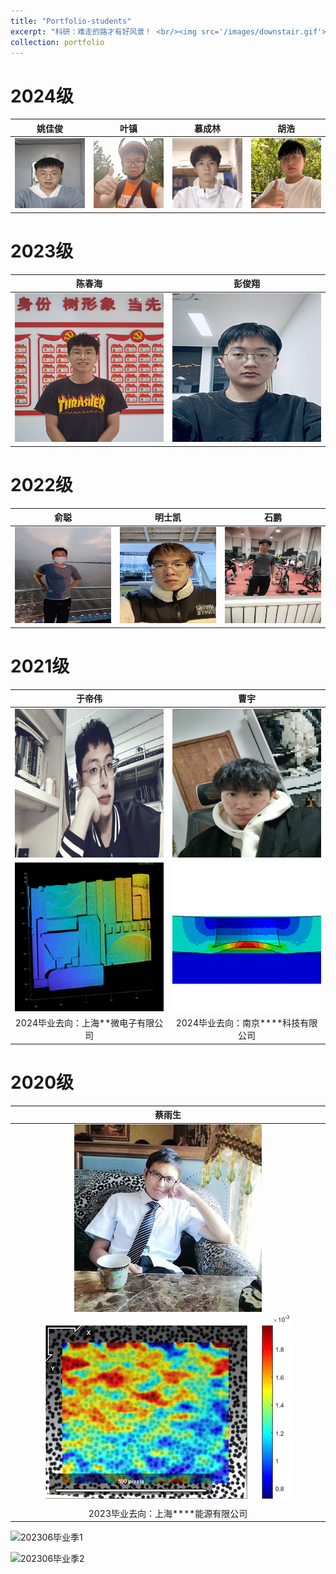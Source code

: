 ```yaml
---
title: "Portfolio-students"
excerpt: "科研：难走的路才有好风景！ <br/><img src='/images/downstair.gif'> <br/><img src='/images/2493466.jpg' width='50%'>"
collection: portfolio
---
```


# 2024级

|姚佳俊| 叶镇| 慕成林| 胡浩| 
|:-----------:|:----------:|:----------:|:----------:|
|![姚佳俊](/images/students/姚佳俊1.jpg "姚佳俊")| ![叶镇](/images/students/叶镇1.jpg "叶镇")| ![慕成林](/images/students/慕成林1.jpg "慕成林")| ![胡浩](/images/students/胡浩1.jpg "胡浩")|

# 2023级

|陈春海| 彭俊翔| 
|:-----------:|:----------:|
|![陈春海](/images/students/陈春海1.jpg "陈春海")| ![彭俊翔](/images/students/彭俊翔1.jpg "彭俊翔")|



# 2022级

|俞聪|明士凯|石鹏|
|:-------:|:-----------:|:-------------:|
|![俞聪](/images/students/俞聪1.jpg "俞聪")|![明士凯](/images/students/明士凯1.jpg "明士凯")|![石鹏](/images/students/石鹏1.jpg "石鹏")|


# 2021级

|于帝伟| 曹宇|
|:-----------:|:----------:|
|![于帝伟](/images/students/于帝伟1.jpg "于帝伟")| ![曹宇](/images/students/曹宇1.jpg "曹宇")|
|![科研](/images/students/微信图片_于帝伟.png "科研")| ![曹宇](/images/students/微信图片_曹宇.png "科研")|
|2024毕业去向：上海**微电子有限公司|2024毕业去向：南京****科技有限公司|

# 2020级

|蔡雨生|
|:---------:|
|![蔡雨生](/images/students/蔡雨生1.jpg "蔡雨生") ![科研](/images/students/epsilon_yy1.png "科研")|
|2023毕业去向：上海****能源有限公司|

![202306毕业季1](/images/students/202306毕业季1.jpg "202306毕业季合影1")  

![202306毕业季2](/images/students/202306毕业季2.jpg "202306毕业季合影2")
